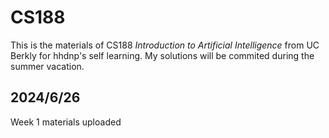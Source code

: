 # CS188
This is the materials of CS188 *Introduction to Artificial Intelligence* from UC Berkly for hhdnp's self learning. My solutions will be commited during the summer vacation.
## 2024/6/26
Week 1 materials uploaded